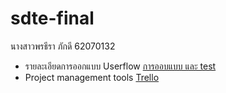 # sdte-final
นางสาวพรธีรา ภักดี 62070132
* รายละเอียดการออกแบบ Userflow
 [การออบแบบ และ test](https://github.com/Pornteera0504/sdte-final/wiki)
* Project management tools
 [Trello](https://trello.com/b/MaqjmCDr/final-exam-pornteera)
